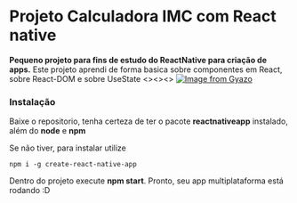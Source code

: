 # Projeto Calculadora IMC com React native

 **Pequeno projeto para fins de estudo do ReactNative para criação de apps.**
 Este projeto aprendi de forma basica sobre componentes em React, sobre React-DOM e sobre UseState <><><>
 [![Image from Gyazo](https://i.gyazo.com/4c119e6770f74b7ede9e18c647931f69.gif)](https://gyazo.com/4c119e6770f74b7ede9e18c647931f69)
### Instalação

Baixe o repositorio, tenha certeza de ter o pacote **reactnativeapp** instalado, além do **node** e **npm**

Se não tiver, para instalar utilize 

    npm i -g create-react-native-app

Dentro do projeto execute **npm start**.
Pronto, seu app multiplataforma está rodando :D
